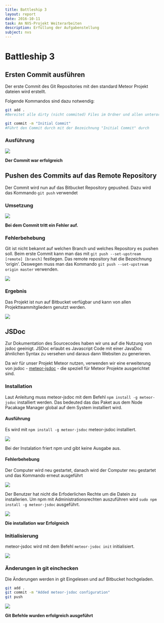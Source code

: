 ```yaml
---
title: Battleship 3
layout: report
date: 2016-10-11
task: Am NVS-Projekt Weiterarbeiten
description: Erfüllung der Aufgabenstellung
subject: nvs
---
```

# Battleship 3

## Ersten Commit ausführen

Der erste Commit des Git Repositories mit den standard Meteor Projekt dateien wird erstellt.

Folgende Kommandos sind dazu notwendig:

```bash
git add .
#Bereitet alle dirty (nicht commited) Files im Ordner und allen unterordnern zum Commit vor

git commit -m "Initial Commit"
#Führt den Commit durch mit der Bezeichnung "Initial Commit" durch
```

### Ausführung

![](git1.png)

**Der Commit war erfolgreich**

## Pushen des Commits auf das Remote Repository
Der Commit wird nun auf das Bitbucket Repository gepushed. Dazu wird das Kommando `git push` verwendet

### Umsetzung

![](git2.png)

**Bei dem Commit tritt ein Fehler auf.**

### Fehlerbehebung
Git ist nicht bekannt auf welchen Branch und welches Repository es pushen soll. Beim erste Commit kann man das mit `git push --set-upstream [remote] [branch]` festlegen. Das remote repository hat die Bezeichnung 'origin'. Deswegen muss man das Kommando `git push --set-upstream origin master` verwenden.

![](git3.png)

### Ergebnis
Das Projekt ist nun auf Bitbucket verfügbar und kann von allen Projektteammitgliedern genutzt werden.

![](bitbucket1.png)

## JSDoc
Zur Dokumentation des Sourcecodes haben wir uns auf die Nutzung von jsdoc geeinigt. JSDoc erlaubt es Javascript Code mit einer JavaDoc ähnlichen Syntax zu versehen und daraus dann Websiten zu generieren.

Da wir für unser Projekt Meteor nutzen, verwenden wir eine erweiterung von jsdoc - [meteor-jsdoc](https://www.npmjs.com/package/meteor-jsdoc) - die speziell für Meteor Projekte ausgerichtet sind.

### Installation
Laut Anleitung muss meteor-jsdoc mit dem Befehl `npm install -g meteor-jsdoc` installiert werden. Das bedeuted das das Paket aus dem Node Pacakage Manager global auf dem System installiert wird.

#### Ausführung
Es wird mit `npm install -g meteor-jsdoc` meteor-jsdoc installiert.

![](jsdoc1.png)

Bei der Instalation friert npm und gibt keine Ausgabe aus.

#### Fehlerbehebung
Der Computer wird neu gestartet, danach wird der Computer neu gestartet  und das Kommando erneut ausgeführt

![](jsdoc2.png)

Der Benutzer hat nicht die Erfoderlichen Rechte um die Datein zu installerien. Um npm mit Administrationsrechten auszuführen wird `sudo npm install -g meteor-jsdoc` ausgeführt.

![](jsdoc3.png)

**Die installation war Erfolgreich**

### Initialisierung
meteor-jsdoc wird mit dem Befehl `meteor-jsdoc init` initialisiert.

![](jsdoc4.png)

### Änderungen in git einchecken
Die Änderungen werden in git Eingelesen und auf Bitbucket hochgeladen.
```bash
git add .
git commit -m "Added meteor-jsdoc configuration"
git push
```

![](git4.png)

**Git Befehle wurden erfolgreich ausgeführt**
